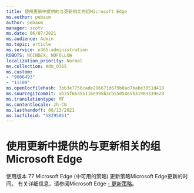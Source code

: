 ```yaml
---
title: 使用更新中提供的与更新相关的组Microsoft Edge
ms.author: pebaum
author: pebaum
manager: scotv
ms.date: 06/07/2021
ms.audience: Admin
ms.topic: article
ms.service: o365-administration
ROBOTS: NOINDEX, NOFOLLOW
localization_priority: Normal
ms.collection: Adm_O365
ms.custom:
- "9006493"
- "11109"
ms.openlocfilehash: 3bb3e7756cade296671d679b0ad7babe3051d418
ms.sourcegitcommit: ab75f66355116e995b3cb5505465b31989339e28
ms.translationtype: MT
ms.contentlocale: zh-CN
ms.lasthandoff: 08/13/2021
ms.locfileid: "58295861"
---
```

# <a name="use-update-related-group-policies-available-in-microsoft-edge"></a>使用更新中提供的与更新相关的组Microsoft Edge

使用版本 77 Microsoft Edge (中可用的策略) 更新策略Microsoft Edge更新的时间。 有关详细信息，请参阅Microsoft Edge [- 更新策略](https://docs.microsoft.com/DeployEdge/microsoft-edge-update-policies#available-policies)。